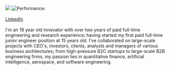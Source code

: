 ![](https://komarev.com/ghpvc/?username=oskccy&color=brightgreen) 
![Performance:](https://img.shields.io/badge/Latest%20performance%20review-5/5-red?style=flat)
<br>
<br>
<a href="https://www.linkedin.com/in/oscar-sharaz/">LinkedIn<a/>
<br>
<br>
I'm an 18 year old innovator with over two years of paid full-time engineering and research experience; having started my first paid full-time junior engineer position at 15 years old. I’ve collaborated on large-scale projects with CEO's, investors, clients, analysts and managers of various business architectures; from high-pressure B2C startups to large-scale B2B engineering firms, my passion lies in quantitative finance, artificial intelligence, aerospace, and software engineering. 

